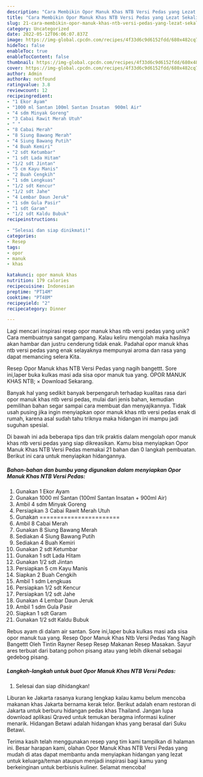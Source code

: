 ```yaml
---
description: "Cara Membikin Opor Manuk Khas NTB Versi Pedas yang Lezat Sekali"
title: "Cara Membikin Opor Manuk Khas NTB Versi Pedas yang Lezat Sekali"
slug: 21-cara-membikin-opor-manuk-khas-ntb-versi-pedas-yang-lezat-sekali
category: Uncategorized
date: 2022-05-12T06:06:07.837Z
image: https://img-global.cpcdn.com/recipes/4f33d6c9d6152fdd/680x482cq70/opor-manuk-khas-ntb-versi-pedas-foto-resep-utama.jpg
hideToc: false
enableToc: true
enableTocContent: false
thumbnail: https://img-global.cpcdn.com/recipes/4f33d6c9d6152fdd/680x482cq70/opor-manuk-khas-ntb-versi-pedas-foto-resep-utama.jpg
cover: https://img-global.cpcdn.com/recipes/4f33d6c9d6152fdd/680x482cq70/opor-manuk-khas-ntb-versi-pedas-foto-resep-utama.jpg
author: Admin
authorAv: notfound
ratingvalue: 3.8
reviewcount: 12
recipeingredient:
- "1 Ekor Ayam"
- "1000 ml Santan 100ml Santan Insatan  900ml Air"
- "4 sdm Minyak Goreng"
- "3 Cabai Rawit Merah Utuh"
- " "
- "8 Cabai Merah"
- "8 Siung Bawang Merah"
- "4 Siung Bawang Putih"
- "4 Buah Kemiri"
- "2 sdt Ketumbar"
- "1 sdt Lada Hitam"
- "1/2 sdt Jintan"
- "5 cm Kayu Manis"
- "2 Buah Cengkih"
- "1 sdm Lengkuas"
- "1/2 sdt Kencur"
- "1/2 sdt Jahe"
- "4 Lembar Daun Jeruk"
- "1 sdm Gula Pasir"
- "1 sdt Garam"
- "1/2 sdt Kaldu Bubuk"
recipeinstructions:

- "Selesai dan siap dinikmati!"
categories:
- Resep
tags:
- opor
- manuk
- khas

katakunci: opor manuk khas 
nutrition: 179 calories
recipecuisine: Indonesian
preptime: "PT14M"
cooktime: "PT48M"
recipeyield: "2"
recipecategory: Dinner

---
```





Lagi mencari inspirasi resep opor manuk khas ntb versi pedas yang unik? Cara membuatnya sangat gampang. Kalau keliru mengolah maka hasilnya akan hambar dan justru cenderung tidak enak. Padahal opor manuk khas ntb versi pedas yang enak selayaknya mempunyai aroma dan rasa yang dapat memancing selera Kita.





Resep Opor Manuk khas NTB Versi Pedas yang nagih bangettt. Sore ini,laper buka kulkas masi ada sisa opor manuk tua yang. OPOR MANUK KHAS NTB; × Download Sekarang.

Banyak hal yang sedikit banyak berpengaruh terhadap kualitas rasa dari opor manuk khas ntb versi pedas, mulai dari jenis bahan, kemudian pemilihan bahan segar sampai cara membuat dan menyajikannya. Tidak usah pusing jika ingin menyiapkan opor manuk khas ntb versi pedas enak di rumah, karena asal sudah tahu triknya maka hidangan ini mampu jadi suguhan spesial.






Di bawah ini ada beberapa tips dan trik praktis dalam mengolah opor manuk khas ntb versi pedas yang siap dikreasikan. Kamu bisa menyiapkan Opor Manuk Khas NTB Versi Pedas memakai 21 bahan dan 0 langkah pembuatan. Berikut ini cara untuk menyiapkan hidangannya.

<!--inarticleads1-->

##### Bahan-bahan dan bumbu yang digunakan dalam menyiapkan Opor Manuk Khas NTB Versi Pedas:

1. Gunakan 1 Ekor Ayam
1. Gunakan 1000 ml Santan (100ml Santan Insatan + 900ml Air)
1. Ambil 4 sdm Minyak Goreng
1. Persiapkan 3 Cabai Rawit Merah Utuh
1. Gunakan  =======================
1. Ambil 8 Cabai Merah
1. Gunakan 8 Siung Bawang Merah
1. Sediakan 4 Siung Bawang Putih
1. Sediakan 4 Buah Kemiri
1. Gunakan 2 sdt Ketumbar
1. Gunakan 1 sdt Lada Hitam
1. Gunakan 1/2 sdt Jintan
1. Persiapkan 5 cm Kayu Manis
1. Siapkan 2 Buah Cengkih
1. Ambil 1 sdm Lengkuas
1. Persiapkan 1/2 sdt Kencur
1. Persiapkan 1/2 sdt Jahe
1. Gunakan 4 Lembar Daun Jeruk
1. Ambil 1 sdm Gula Pasir
1. Siapkan 1 sdt Garam
1. Gunakan 1/2 sdt Kaldu Bubuk


Rebus ayam di dalam air santan. Sore ini,laper buka kulkas masi ada sisa opor manuk tua yang. Resep Opor Manuk Khas Ntb Versi Pedas Yang Nagih Bangettt Oleh Tintin Rayner Resep Resep Makanan Resep Masakan. Sayur ares terbuat dari batang pohon pisang atau yang lebih dikenal sebagai gedebog pisang. 

<!--inarticleads2-->

##### Langkah-langkah untuk buat Opor Manuk Khas NTB Versi Pedas:


1. Selesai dan siap dihidangkan!

Liburan ke Jakarta rasanya kurang lengkap kalau kamu belum mencoba makanan khas Jakarta bernama kerak telor. Berikut adalah enam restoran di Jakarta untuk berburu hidangan pedas khas Thailand. Jangan lupa download aplikasi Qraved untuk temukan beragma informasi kuliner menarik. Hidangan Betawi adalah hidangan khas yang berasal dari Suku Betawi. 

Terima kasih telah menggunakan resep yang tim kami tampilkan di halaman ini. Besar harapan kami, olahan Opor Manuk Khas NTB Versi Pedas yang mudah di atas dapat membantu anda menyiapkan hidangan yang lezat untuk keluarga/teman ataupun menjadi inspirasi bagi kamu yang berkeinginan untuk berbisnis kuliner. Selamat mencoba!

